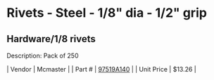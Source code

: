 # Rivets - Steel - 1/8" dia - 1/2" grip
## Hardware/1/8 rivets
Description: 	Pack of 250 

| Vendor | Mcmaster | 
| Part # | [97519A140](http://www.mcmaster.com/) | 
| Unit Price | $13.26 | 
